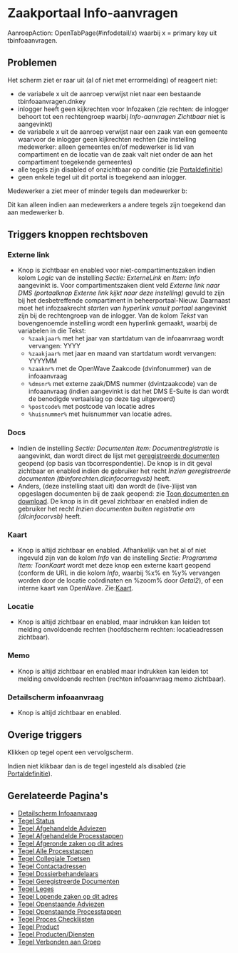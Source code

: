 # Zaakportaal Info-aanvragen

AanroepAction: OpenTabPage(#infodetail/x) waarbij x = primary key uit tbinfoaanvragen.

## Problemen

Het scherm ziet er raar uit (al of niet met errormelding) of reageert niet:

- de variabele x uit de aanroep verwijst niet naar een bestaande tbinfoaanvragen.dnkey
- inlogger heeft geen kijkrechten voor Infozaken (zie rechten: de inlogger behoort tot een rechtengroep waarbij _Info-aanvragen Zichtbaar_ niet is aangevinkt)
- de variabele x uit de aanroep verwijst naar een zaak van een gemeente waarvoor de inlogger geen kijkrechten rechten (zie instelling medewerker: alleen gemeentes en/of medewerker is lid van compartiment en de locatie van de zaak valt niet onder de aan het compartiment toegekende gemeentes)
- alle tegels zijn disabled of onzichtbaar op conditie (zie [Portaldefinitie](/docs/instellen_inrichten/portaldefinitie.md))
- geen enkele tegel uit dit portal is toegekend aan inlogger.

Medewerker a ziet meer of minder tegels dan medewerker b:

Dit kan alleen indien aan medewerkers a andere tegels zijn toegekend dan aan medewerker b.

## Triggers knoppen rechtsboven

### Externe link

- Knop is zichtbaar en enabled voor niet-compartimentszaken indien kolom _Logic_ van de instelling _Sectie: ExterneLink_ en _Item: Info_ aangevinkt is. Voor compartimentszaken dient veld _Externe link naar DMS (portaalknop Externe link kijkt naar deze instelling)_ gevuld te zijn bij het desbetreffende compartiment in beheerportaal-Nieuw. Daarnaast moet het infozaakrecht _starten van hyperlink vanuit portaal_ aangevinkt zijn bij de rechtengroep van de inlogger. Van de kolom _Tekst_ van bovengenoemde instelling wordt een hyperlink gemaakt, waarbij de variabelen in die Tekst:
  - `%zaakjaar%` met het jaar van startdatum van de infoaanvraag wordt vervangen: YYYY
  - `%zaakjaar%` met jaar en maand van startdatum wordt vervangen: YYYYMM
  - `%zaaknr%` met de OpenWave Zaakcode (dvinfonummer) van de infoaanvraag
  - `%dmsnr%` met externe zaak/DMS nummer (dvintzaakcode) van de infoaanvraag (indien aangevinkt is dat het DMS E-Suite is dan wordt de benodigde vertaalslag op deze tag uitgevoerd)
  - `%postcode%` met postcode van locatie adres
  - `%huisnummer%` met huisnummer van locatie adres.

### Docs

- Indien de instelling _Sectie: Documenten Item: Documentregistratie_ is aangevinkt, dan wordt direct de lijst met [geregistreerde documenten](/docs/probleemoplossing/module_overstijgende_schermen/geregistreerde_documenten.md) geopend (op basis van tbcorrespondentie). De knop is in dit geval zichtbaar en enabled indien de gebruiker het recht _Inzien geregistreerde documenten (tbinforechten.dlcinfocorregvsb)_ heeft.
- Anders, (deze instelling staat uit) dan wordt de (live-)lijst van opgeslagen documenten bij de zaak geopend: zie [Toon documenten en download](/docs/probleemoplossing/programmablokken/toon_documenten_en_download.md). De knop is in dit geval zichtbaar en enabled indien de gebruiker het recht _Inzien documenten buiten registratie om (dlcinfocorvsb)_ heeft.

### Kaart

- Knop is altijd zichtbaar en enabled. Afhankelijk van het al of niet ingevuld zijn van de kolom _Info_ van de instelling _Sectie: Programma Item: ToonKaart_ wordt met deze knop een externe kaart geopend (conform de URL in die kolom _Info_, waarbij %x% en %y% vervangen worden door de locatie coördinaten en %zoom% door _Getal2_), of een interne kaart van OpenWave. Zie:[Kaart](/docs/probleemoplossing/module_overstijgende_schermen/kaart.md).

### Locatie

- Knop is altijd zichtbaar en enabled, maar indrukken kan leiden tot melding onvoldoende rechten (hoofdscherm rechten: locatieadressen zichtbaar).

### Memo

- Knop is altijd zichtbaar en enabled maar indrukken kan leiden tot melding onvoldoende rechten (rechten infoaanvraag memo zichtbaar).

### Detailscherm infoaanvraag

- Knop is altijd zichtbaar en enabled.

## Overige triggers

Klikken op tegel opent een vervolgscherm.

Indien niet klikbaar dan is de tegel ingesteld als disabled (zie [Portaldefinitie](/docs/instellen_inrichten/portaldefinitie.md)).

## Gerelateerde Pagina's

- [Detailscherm Infoaanvraag](/docs/probleemoplossing/portalen_en_moduleschermen/zaakportaal_infoaanvragen/detailscherm_infoaanvraag.md)
- [Tegel Status](/docs/probleemoplossing/portalen_en_moduleschermen/zaakportaal_infoaanvragen/status.md)
- [Tegel Afgehandelde Adviezen](/docs/probleemoplossing/portalen_en_moduleschermen/zaakportaal_infoaanvragen/tegel_afgehandelde_adviezen.md)
- [Tegel Afgehandelde Processtappen](/docs/probleemoplossing/portalen_en_moduleschermen/zaakportaal_infoaanvragen/tegel_afgehandelde_stappen.md)
- [Tegel Afgeronde zaken op dit adres](/docs/probleemoplossing/portalen_en_moduleschermen/zaakportaal_infoaanvragen/tegel_afgeronde_zaken_op_dit_adres.md)
- [Tegel Alle Processtappen](/docs/probleemoplossing/portalen_en_moduleschermen/zaakportaal_infoaanvragen/tegel_alle_stappen.md)
- [Tegel Collegiale Toetsen](/docs/probleemoplossing/portalen_en_moduleschermen/zaakportaal_infoaanvragen/tegel_collegiale_toetsen.md)
- [Tegel Contactadressen](/docs/probleemoplossing/portalen_en_moduleschermen/zaakportaal_infoaanvragen/tegel_contactadressen.md)
- [Tegel Dossierbehandelaars](/docs/probleemoplossing/portalen_en_moduleschermen/zaakportaal_infoaanvragen/tegel_dossierbehandelaars.md)
- [Tegel Geregistreerde Documenten](/docs/probleemoplossing/portalen_en_moduleschermen/zaakportaal_infoaanvragen/tegel_geregistreerde_documenten.md)
- [Tegel Leges](/docs/probleemoplossing/portalen_en_moduleschermen/zaakportaal_infoaanvragen/tegel_leges.md)
- [Tegel Lopende zaken op dit adres](/docs/probleemoplossing/portalen_en_moduleschermen/zaakportaal_infoaanvragen/tegel_lopende_zaken_op_dit_adres.md)
- [Tegel Openstaande Adviezen](/docs/probleemoplossing/portalen_en_moduleschermen/zaakportaal_infoaanvragen/tegel_openstaande_adviezen.md)
- [Tegel Openstaande Processtappen](/docs/probleemoplossing/portalen_en_moduleschermen/zaakportaal_infoaanvragen/tegel_openstaande_stappen.md)
- [Tegel Proces Checklijsten](/docs/probleemoplossing/portalen_en_moduleschermen/zaakportaal_infoaanvragen/tegel_proces_checklijsten.md)
- [Tegel Product](/docs/probleemoplossing/portalen_en_moduleschermen/zaakportaal_infoaanvragen/tegel_product.md)
- [Tegel Producten/Diensten](/docs/probleemoplossing/portalen_en_moduleschermen/zaakportaal_infoaanvragen/tegel_producten_diensten.md)
- [Tegel Verbonden aan Groep](/docs/probleemoplossing/portalen_en_moduleschermen/zaakportaal_infoaanvragen/tegel_verbonden_aan_groep.md)

